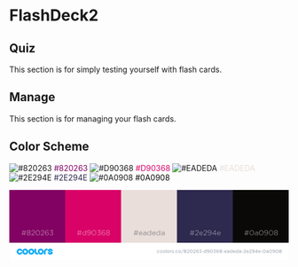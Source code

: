 # FlashDeck2

## Quiz
This section is for simply testing yourself with flash cards.

## Manage
This section is for managing your flash cards.

## Color Scheme
![#820263](https://placehold.it/15/820263/000000?text=+) 
<font color="#820263">#820263</font>
![#D90368](https://placehold.it/15/D90368/000000?text=+) 
<font color="#D90368">#D90368</font>
![#EADEDA](https://placehold.it/15/EADEDA/000000?text=+) 
<font color="#EADEDA">#EADEDA</font>
![#2E294E](https://placehold.it/15/2E294E/000000?text=+) 
<font color="#2E294E">#2E294E</font>
![#0A0908](https://placehold.it/15/0A0908/000000?text=+) 
<font color="#0A0908">#0A0908</font>

![colors](./src/imgs/coolors1b.png "color scheme")